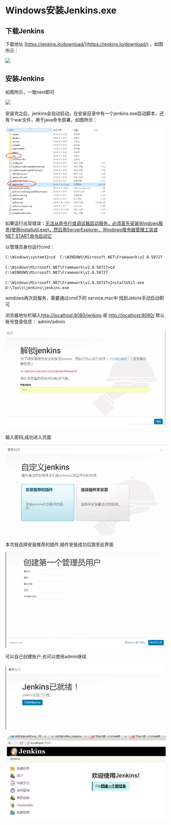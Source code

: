# Windows安装Jenkins.exe

## 下载Jenkins

下载地址 [https://jenkins.io/download/](https://jenkins.io/download/) ，如图所示：

![](file:///C:\Users\tony\AppData\Roaming\Tencent\Users\596807862\QQ\WinTemp\RichOle\PN%28T%299}]RIDU%3Z96G`9[~5.png)

## 安装Jenkins

如图所示，一致next即可

![](file:///C:\Users\tony\AppData\Roaming\Tencent\Users\596807862\QQ\WinTemp\RichOle\R[[6NE2B%283BEYL7IT{~R%29}Q.png)

安装完之后，jenkins会自动启动，在安装目录中有一个jenkins.exe启动脚本，还有个war文件，用于java命令部署，如图所示：

![](/assets/import-jenkins-08.png)

如果运行出现错误：[无法从命令行或调试器启动服务，必须首先安装Windows服务\(使用installutil.exe\)，然后用ServerExplorer、Windows服务器管理工具或NET START命令启动它](https://www.cnblogs.com/kido050313/p/7805108.html)

以管理员身份运行cmd：

```
C:\Windows\system32>cd  C:\WINDOWS\Microsoft.NET\Framework\v2.0.50727

C:\Windows\Microsoft.NET\Framework\v2.0.50727>cd  C:\WINDOWS\Microsoft.NET\Framework\v2.0.50727

C:\Windows\Microsoft.NET\Framework\v2.0.50727>InstallUtil.exe D:\Tools\jenkins\jenkins.exe
```

windows再次启服务，需要通过cmd下的 service.msc中 找到Jekins手动启动即可

浏览器地址栏输入[http://localhost:8080/jenkins](http://localhost:8080/jenkins) 或 [http://localhost:8080/](http://localhost:8080/)  默认账号登录信息： admin/admin

![](/assets/import-jenkins-09.png)

输入密码,成功进入页面

![](/assets/import-jenkins-10.png)

本次我选择安装推荐的插件,插件安装成功后跳至此界面

![](/assets/import-jenkins-11.png)

可以自己创建账户,也可以使用admin继续.

![](/assets/import-jenkins-12.png)

![](/assets/import-jenkins-13.png)

